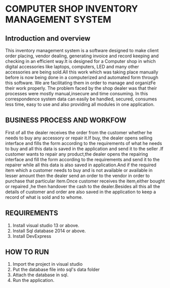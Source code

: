 # COMPUTER SHOP INVENTORY MANAGEMENT SYSTEM


## Introduction and overview
This inventory management system is a software  designed to make client order placing, vendor  dealing, generating invoice and record keeping and checking in an efficient way.It is designed for a Computer shop in which digital accessories like laptops, computers, LED and many other accessories are being sold.All this work  which was taking place manually before is now being done in a computerized and automated form through this software. We are facilitating them in order to manage and organizFe their work properly. The problem faced by the shop dealer was that their processes were mostly manual,insecure and time consuming. In this correspondence system data can easily be handled, secured, consumes less time, easy to use and also providing all modules in one application.

## BUSINESS PROCESS AND WORKFOW
First of all the dealer receives the order from the customer whether he needs  to buy any accessory or repair it.If buy, the dealer opens selling interface and fills the form according to the requirements of what he needs to buy and all this data is saved in the application and send it to the seller .If customer wants to repair any product,the dealer opens the repairing interface and fill the form according to the  requirements and send it to the repairer while all this data is also saved in application.And if the required item which a customer needs to buy and is not available or available in lesser amount then the dealer send an order to the vendor in order to purchase that particular item.Once customer receives the item,either bought or repaired ,he then handover the cash to the dealer.Besides all this  all the details of customer and order are also saved in the application to keep a record of what is sold and to whome.

## REQUIREMENTS
1. Install visual studio 13 or above.
2. Install Sql database 2014 or above.
3. Install DevExpress

## HOW TO RUN
1. Import the project in visual studio
2. Put the database file into sql's data folder
3. Attach the database in sql.
4. Run the application.
